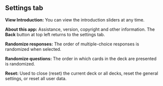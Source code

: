 ## Settings tab

**View Introduction:** You can view the introduction sliders at any time. 

**About this app:** Assistance, version, copyright and other information. The **Back** button at top left returns to the settings tab.

**Randomize responses:** The order of multiple-choice responses is randomized when selected.

**Randomize questions:** The order in which cards in the deck are presented is randomized.

**Reset:** Used to close (reset) the current deck or all decks, reset the general settings, or reset all user data.
